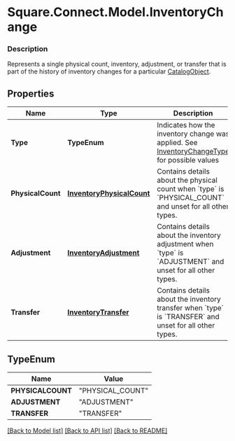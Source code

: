 # Square.Connect.Model.InventoryChange

### Description

Represents a single physical count, inventory, adjustment, or transfer that is part of the history of inventory changes for a particular [CatalogObject](#type-catalogobject).

## Properties

Name | Type | Description | Notes
------------ | ------------- | ------------- | -------------
**Type** | **TypeEnum** | Indicates how the inventory change was applied. See [InventoryChangeType](#type-inventorychangetype) for possible values | [optional] 
**PhysicalCount** | [**InventoryPhysicalCount**](InventoryPhysicalCount.md) | Contains details about the physical count when &#x60;type&#x60; is &#x60;PHYSICAL_COUNT&#x60; and unset for all other types. | [optional] 
**Adjustment** | [**InventoryAdjustment**](InventoryAdjustment.md) | Contains details about the inventory adjustment when &#x60;type&#x60; is &#x60;ADJUSTMENT&#x60; and unset for all other types. | [optional] 
**Transfer** | [**InventoryTransfer**](InventoryTransfer.md) | Contains details about the inventory transfer when &#x60;type&#x60; is &#x60;TRANSFER&#x60; and unset for all other types. | [optional] 


## TypeEnum

Name | Value
------------ | -------------
**PHYSICALCOUNT** | "PHYSICAL_COUNT"
**ADJUSTMENT** | "ADJUSTMENT"
**TRANSFER** | "TRANSFER"



[[Back to Model list]](../README.md#documentation-for-models) [[Back to API list]](../README.md#documentation-for-api-endpoints) [[Back to README]](../README.md)


